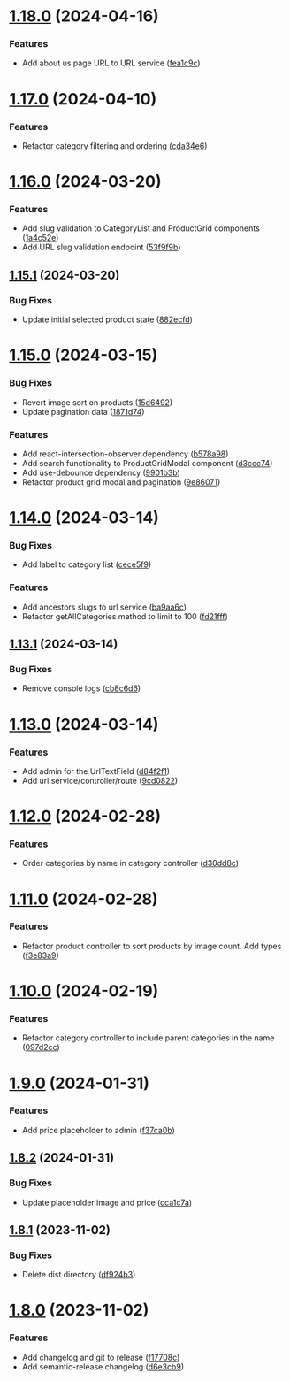 # [1.18.0](https://github.com/JonssonWorkwear/strapi-plugin-commercetools-integration/compare/v1.17.0...v1.18.0) (2024-04-16)


### Features

* Add about us page URL to URL service ([fea1c9c](https://github.com/JonssonWorkwear/strapi-plugin-commercetools-integration/commit/fea1c9c29e707ffb96b41b850fa9c0c0d0d8460f))

# [1.17.0](https://github.com/JonssonWorkwear/strapi-plugin-commercetools-integration/compare/v1.16.0...v1.17.0) (2024-04-10)


### Features

* Refactor category filtering and ordering ([cda34e6](https://github.com/JonssonWorkwear/strapi-plugin-commercetools-integration/commit/cda34e68b69ca8b48ea4bed3b596075f92726d74))

# [1.16.0](https://github.com/JonssonWorkwear/strapi-plugin-commercetools-integration/compare/v1.15.1...v1.16.0) (2024-03-20)


### Features

* Add slug validation to CategoryList and ProductGrid components ([1a4c52e](https://github.com/JonssonWorkwear/strapi-plugin-commercetools-integration/commit/1a4c52ee6facd67e755bb73c7419656ef586e4e8))
* Add URL slug validation endpoint ([53f9f9b](https://github.com/JonssonWorkwear/strapi-plugin-commercetools-integration/commit/53f9f9bd6454f1d31b28ef63bc919232cc89e6e2))

## [1.15.1](https://github.com/JonssonWorkwear/strapi-plugin-commercetools-integration/compare/v1.15.0...v1.15.1) (2024-03-20)


### Bug Fixes

* Update initial selected product state ([882ecfd](https://github.com/JonssonWorkwear/strapi-plugin-commercetools-integration/commit/882ecfd069c58e2590a2e7fe99c17a95ba757591))

# [1.15.0](https://github.com/JonssonWorkwear/strapi-plugin-commercetools-integration/compare/v1.14.0...v1.15.0) (2024-03-15)


### Bug Fixes

* Revert image sort on products ([15d6492](https://github.com/JonssonWorkwear/strapi-plugin-commercetools-integration/commit/15d6492c9abcb824aa830e002b42477bc8aa8ec5))
* Update pagination data ([1871d74](https://github.com/JonssonWorkwear/strapi-plugin-commercetools-integration/commit/1871d74e2697ce0da6338805f39d00b94b0bb289))


### Features

* Add react-intersection-observer dependency ([b578a98](https://github.com/JonssonWorkwear/strapi-plugin-commercetools-integration/commit/b578a9897b92ef95b6172bdb51e66cc182d8649f))
* Add search functionality to ProductGridModal component ([d3ccc74](https://github.com/JonssonWorkwear/strapi-plugin-commercetools-integration/commit/d3ccc74d4c93af72ca2ed8830dea577cf82a61ca))
* Add use-debounce dependency ([9901b3b](https://github.com/JonssonWorkwear/strapi-plugin-commercetools-integration/commit/9901b3b16d2e1fb40d726bc75f6144293bf480d4))
* Refactor product grid modal and pagination ([9e86071](https://github.com/JonssonWorkwear/strapi-plugin-commercetools-integration/commit/9e86071373022e95f54aacd5777dca5c72eb8572))

# [1.14.0](https://github.com/JonssonWorkwear/strapi-plugin-commercetools-integration/compare/v1.13.1...v1.14.0) (2024-03-14)


### Bug Fixes

* Add label to category list ([cece5f9](https://github.com/JonssonWorkwear/strapi-plugin-commercetools-integration/commit/cece5f9bfa233c671caf322a834cdbe35d6f5d75))


### Features

* Add ancestors slugs to url service ([ba9aa6c](https://github.com/JonssonWorkwear/strapi-plugin-commercetools-integration/commit/ba9aa6c3cfa608983a67cc51a19d495148c9ac8e))
* Refactor getAllCategories method to limit to 100 ([fd21fff](https://github.com/JonssonWorkwear/strapi-plugin-commercetools-integration/commit/fd21fff583c5974e88deac7fa98f43583ef80079))

## [1.13.1](https://github.com/JonssonWorkwear/strapi-plugin-commercetools-integration/compare/v1.13.0...v1.13.1) (2024-03-14)


### Bug Fixes

* Remove console logs ([cb8c6d6](https://github.com/JonssonWorkwear/strapi-plugin-commercetools-integration/commit/cb8c6d6654352f84329520d8eb8bce408e4216e5))

# [1.13.0](https://github.com/JonssonWorkwear/strapi-plugin-commercetools-integration/compare/v1.12.0...v1.13.0) (2024-03-14)


### Features

* Add admin for the UrlTextField ([d84f2f1](https://github.com/JonssonWorkwear/strapi-plugin-commercetools-integration/commit/d84f2f1f6f813a3e4c390d2c1cd7670950566fbc))
* Add url service/controller/route ([9cd0822](https://github.com/JonssonWorkwear/strapi-plugin-commercetools-integration/commit/9cd0822386ce20deecf24580beaf8e0e12c1f21b))

# [1.12.0](https://github.com/JonssonWorkwear/strapi-plugin-commercetools-integration/compare/v1.11.0...v1.12.0) (2024-02-28)


### Features

* Order categories by name in category controller ([d30dd8c](https://github.com/JonssonWorkwear/strapi-plugin-commercetools-integration/commit/d30dd8c0f3f8b4451a8601413446ba21b9b6bf0b))

# [1.11.0](https://github.com/JonssonWorkwear/strapi-plugin-commercetools-integration/compare/v1.10.0...v1.11.0) (2024-02-28)


### Features

* Refactor product controller to sort products by image count. Add types ([f3e83a9](https://github.com/JonssonWorkwear/strapi-plugin-commercetools-integration/commit/f3e83a9ebae002c9cb4afdfc771e832546c6e370))

# [1.10.0](https://github.com/JonssonWorkwear/strapi-plugin-commercetools-integration/compare/v1.9.0...v1.10.0) (2024-02-19)


### Features

* Refactor category controller to include parent categories in the name ([097d2cc](https://github.com/JonssonWorkwear/strapi-plugin-commercetools-integration/commit/097d2cc08a9da274970906d29c72a425932dac95))

# [1.9.0](https://github.com/JonssonWorkwear/strapi-plugin-commercetools-integration/compare/v1.8.2...v1.9.0) (2024-01-31)


### Features

* Add price placeholder to admin ([f37ca0b](https://github.com/JonssonWorkwear/strapi-plugin-commercetools-integration/commit/f37ca0b58dd67f46f06f9badfed6286f69c98480))

## [1.8.2](https://github.com/JonssonWorkwear/strapi-plugin-commercetools-integration/compare/v1.8.1...v1.8.2) (2024-01-31)


### Bug Fixes

* Update placeholder image and price ([cca1c7a](https://github.com/JonssonWorkwear/strapi-plugin-commercetools-integration/commit/cca1c7a79e8b5a2181785c600bbc51357d51d7b9))

## [1.8.1](https://github.com/JonssonWorkwear/strapi-plugin-commercetools-integration/compare/v1.8.0...v1.8.1) (2023-11-02)


### Bug Fixes

* Delete dist directory ([df924b3](https://github.com/JonssonWorkwear/strapi-plugin-commercetools-integration/commit/df924b30bc25f6de2c18fd588bcd01ecbb5a6f1f))

# [1.8.0](https://github.com/JonssonWorkwear/strapi-plugin-commercetools-integration/compare/v1.7.4...v1.8.0) (2023-11-02)


### Features

* Add changelog and git to release ([f17708c](https://github.com/JonssonWorkwear/strapi-plugin-commercetools-integration/commit/f17708c93da6f5ce903870fa316136522f502433))
* Add semantic-release changelog ([d6e3cb9](https://github.com/JonssonWorkwear/strapi-plugin-commercetools-integration/commit/d6e3cb9cffb490422a36b781ed2ddaf4a79e21e3))
